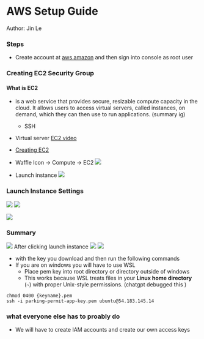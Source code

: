 # AWS Setup Guide
Author: Jin Le
### Steps
- Create account at [aws amazon](https://aws.amazon.com/) and then sign into console as root user
### Creating EC2 Security Group
#### What is EC2
- is a web service that provides secure, resizable compute capacity in the cloud. It allows users to access virtual servers, called instances, on demand, which they can then use to run applications. (summary ig)
	- SSH 
- Virtual server 
[EC2 video](https://www.youtube.com/watch?v=eaicwmnSdCs)
- [Creating EC2](https://docs.aws.amazon.com/AWSEC2/latest/UserGuide/creating-security-group.html)

- Waffle Icon -> Compute -> EC2 
![](assets/73b3c2b3e2102265b17073d6e84337ea.png)
- Launch instance
![](assets/12c9918405292032fa56079ac2b65265.png)

### Launch Instance Settings

![](assets/32037e2e3ed06424c2ba2a6df4bb5922.png)
![](assets/2d23ae30af973a6544111c505ec902fc.png)

![](assets/b1d5a12114e2328237343ed006525666.png)
### Summary
![](assets/6f44a3a7f43c2ef58b68ef0e896c8035.png)
After clicking launch instance
![](assets/88d55c7e71956fc577d6d7ef3bbf8d65.png)
![](assets/5d35598957fea692962f755011f149e5.png)
- with the key you download and then run the following commands
- If you are on windows you will have to use WSL
	- Place pem key into root directory or directory outside of windows
	- This works because WSL treats files in your **Linux home directory** (`~`) with proper Unix-style permissions. (chatgpt debugged this )
```
chmod 0400 {keyname}.pem
ssh -i parking-permit-app-key.pem ubuntu@54.183.145.14
```

### what everyone else has to proably do
- We will have to create IAM accounts and create our own access keys
